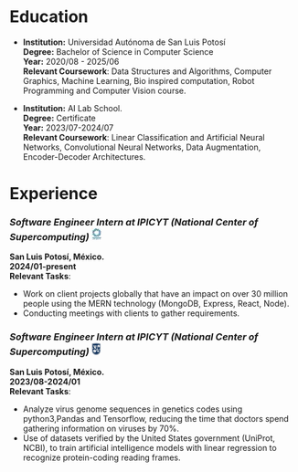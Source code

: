 # Education
- **Institution:** Universidad Autónoma de San Luis Potosí  
 **Degree:** Bachelor of Science in Computer Science  
  **Year:** 2020/08 - 2025/06  
  **Relevant Coursework**: Data Structures and Algorithms, Computer Graphics, Machine Learning, 
Bio inspired computation, Robot Programming and Computer Vision course.
 
- **Institution:** AI Lab School.  
  **Degree:** Certificate   
  **Year:** 2023/07-2024/07  
  **Relevant Coursework**: Linear Classification and Artificial Neural Networks, Convolutional 
Neural Networks, Data Augmentation, Encoder-Decoder Architectures.
  
# Experience

### ***Software Engineer Intern at IPICYT (National Center of Supercomputing)***  ![IPICYT](/assets/img/IPICYTMIN.jpg)
  **San Luis Potosí, México.**  
  **2024/01-present**  
  **Relevant Tasks**:
  - Work on client projects globally that have an impact on over 30 million people using the MERN 
technology (MongoDB, Express, React, Node).
  - Conducting meetings with clients to gather requirements.

### ***Software Engineer Intern at IPICYT (National Center of Supercomputing)***  ![CICSAB](/assets/img/CICSABM.png)
  **San Luis Potosí, México.**  
  **2023/08-2024/01**  
  **Relevant Tasks**:
  - Analyze virus genome sequences in genetics codes using python3,Pandas and Tensorflow, 
reducing the time that doctors spend gathering information on viruses by 70%.
  - Use of datasets verified by the United States government (UniProt, NCBI), to train artificial 
intelligence models with linear regression to recognize protein-coding reading frames.
